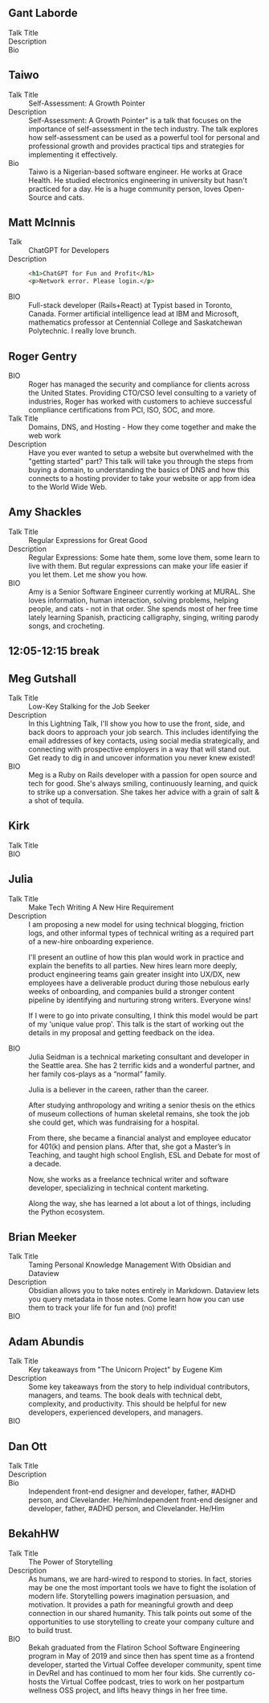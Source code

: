 
## Gant Laborde
<dl>
<dt>Talk Title</dt>
<dd><dt>Description</dt></dd>
<dd><dt>Bio</dt></dd>
<dd></dd>
</dl>

## Taiwo
<dl>
 <dt>Talk Title</dt>
 <dd>Self-Assessment: A Growth Pointer</dd>
 <dt>Description</dt>
 <dd>Self-Assessment: A Growth Pointer" is a talk that focuses on the importance of self-assessment in the tech industry. The talk explores how self-assessment can be used as a powerful tool for personal and professional growth and provides practical tips and strategies for implementing it effectively.</dd>
 <dt>Bio</dt>
 <dd>Taiwo is a Nigerian-based software engineer. He works at Grace Health. He studied electronics engineering in university but hasn't practiced for a day. He is a huge community person, loves Open-Source and cats. </dd>
</dl>


## Matt McInnis
<dl>
<dt>Talk</dt>
<dd>ChatGPT for Developers</dd>
<dt>Description </dt>
<dd>

```html
<h1>ChatGPT for Fun and Profit</h1>
<p>Network error. Please login.</p>
```

</dd>
<dt>BIO</dt>
<dd>Full-stack developer (Rails+React) at Typist based in Toronto, Canada. Former artificial intelligence lead at IBM and Microsoft, mathematics professor at Centennial College and Saskatchewan Polytechnic. I really love brunch. </dd>

</dl>

## Roger Gentry
<dl>
<dt>BIO</dt>
<dd>Roger has managed the security and compliance for clients across the United States. Providing CTO/CSO level consulting to a variety of industries, Roger has worked with customers to achieve successful compliance certifications from PCI, ISO, SOC, and more.</dd>
<dt>Talk Title</dt>
<dd>Domains, DNS, and Hosting - How they come together and make the web work</dd>
<dt>Description</dt>
<dd>Have you ever wanted to setup a website but overwhelmed with the "getting started" part? This talk will take you through the steps from buying a domain, to understanding the basics of DNS and how this connects to a hosting provider to take your website or app from idea to the World Wide Web.</dd>
</dl>

## Amy Shackles
<dl>
<dt>Talk Title</dt>
<dd>Regular Expressions for Great Good</dd>
<dt>Description</dt>
<dd>Regular Expressions: Some hate them, some love them, some learn to live with them.  But regular expressions can make your life easier if you let them.  Let me show you how.</dd>
<dt>BIO</dt>
<dd>Amy is a Senior Software Engineer currently working at MURAL.  She loves information, human interaction, solving problems, helping people, and cats - not in that order.  She spends most of her free time lately learning Spanish, practicing calligraphy, singing, writing parody songs, and crocheting.</dd>

</dl>

## 12:05-12:15  break


## Meg Gutshall
<dl>
<dt>Talk Title</dt>
<dd>Low-Key Stalking for the Job Seeker</dd>
<dt>Description</dt>
<dd>In this Lightning Talk, I'll show you how to use the front, side, and back doors to approach your job search. This includes identifying the email addresses of key contacts, using social media strategically, and connecting with prospective employers in a way that will stand out. Get ready to dig in and uncover information you never knew existed!</dd>
<dt>BIO</dt>
<dd>Meg is a Ruby on Rails developer with a passion for open source and tech for good. She's always smiling, continuously learning, and quick to strike up a conversation. She takes her advice with a grain of salt & a shot of tequila.</dd>
</dl>

## Kirk
<dl>
<dt>Talk Title</dt>
<dd><dt>BIO</dt></dd>
<dd></dd>
</dl>

## Julia
<dl>
<dt>Talk Title</dt>
<dd>Make Tech Writing A New Hire Requirement</dd>
<dt>Description</dt>
<dd>
I am proposing a new model for using technical blogging, friction logs, and other informal types of technical writing as a required part of a new-hire onboarding experience. 

I'll present an outline of how this plan would work in practice and explain the benefits to all parties. New hires learn more deeply, product engineering teams gain greater insight into UX/DX, new employees have a deliverable product during those nebulous early weeks of onboarding, and companies build a stronger content pipeline by identifying and nurturing strong writers. Everyone wins! 

If I were to go into private consulting, I think this model would be part of my 'unique value prop'. This talk is the start of working out the details in my proposal and getting feedback on the idea.
</dd>

<dt>BIO</dt>
<dd>Julia Seidman is a technical marketing consultant and developer in the Seattle area. She has 2 terrific kids and a wonderful partner, and her family cos-plays as a “normal” family.

Julia is a believer in the careen, rather than the career. 

After studying anthropology and writing a senior thesis on the ethics of museum collections of human skeletal remains, she took the job she could get, which was fundraising for a hospital.

From there, she became a financial analyst and employee educator for 401(k) and pension plans. After that, she got a Master’s in Teaching, and taught high school English, ESL and Debate for most of a decade. 

Now, she works as a freelance technical writer and software developer, specializing in technical content marketing.

Along the way, she has learned a lot about a lot of things, including the Python ecosystem.
</dd>

</dl>

## Brian Meeker
<dl>
<dt>Talk Title</dt>
<dd>Taming Personal Knowledge Management With Obsidian and Dataview</dd>
<dt>Description</dt>
<dd>Obsidian allows you to take notes entirely in Markdown. Dataview lets you query metadata in those notes. Come learn how you can use them to track your life for fun and (no) profit!</dd>
<dt>BIO</dt>
<dd></dd>
</dl>

## Adam Abundis
<dl>
<dt>Talk Title</dt>
<dd>Key takeaways from "The Unicorn Project" by Eugene Kim</dd>
<dt>Description</dt>
<dd>Some key takeaways from the story to help individual contributors, managers, and teams. The book deals with technical debt, complexity, and productivity. This should be helpful for new developers, experienced developers, and managers.</dd>
<dt>BIO</dt>
<dd></dd>
</dl>

## Dan Ott
<dl>
<dt>Talk Title</dt>
<dd><dt>Description</dt></dd>
<dd><dt>Bio</dt></dd>
<dd>Independent front-end designer and developer, father, #ADHD person, and Clevelander. He/himIndependent front-end designer and developer, father, #ADHD person, and Clevelander. He/Him</dd>
</dl>

## BekahHW
<dl>
<dt>Talk Title</dt>
<dd>The Power of Storytelling</dd>
<dt>Description</dt>
<dd>As humans, we are hard-wired to respond to stories. In fact, stories may be one the most important tools we have to fight the isolation of modern life. Storytelling powers imagination persuasion, and motivation. It provides a path for meaningful growth and deep connection in our shared humanity. This talk points out some of the opportunities to use storytelling to create your company culture and to build trust. </dd>

<dt>BIO</dt>
<dd>Bekah graduated from the Flatiron School Software Engineering program in May of 2019 and since then has spent time as a frontend developer, started the Virtual Coffee developer community, spent time in DevRel and has continued to mom her four kids. She currently co-hosts the Virtual Coffee podcast, tries to work on her postpartum wellness OSS project, and lifts heavy things in her free time.  </dd>
</dl>
